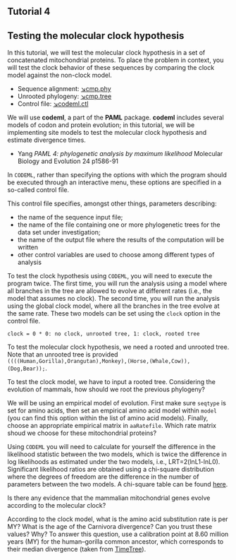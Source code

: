 ## Tutorial 4
## Testing the molecular clock hypothesis

In this tutorial, we will test the molecular clock hypothesis in a set of concatenated mitochondrial proteins. To place the problem in context, you will test the clock behavior of these sequences by comparing the clock model against the non-clock model.

* Sequence alignment: [&#8600;cmp.phy](/assets/lectures/cmp.phy)
* Unrooted phylogeny: [&#8600;cmp.tree](/assets/lectures/cmp.tree)
* Control file: [&#8600;codeml.ctl](/assets/lectures/codeml2.ctl)

We will use **codeml**, a part of the **PAML** package. **codeml** includes several models of codon and protein evolution; in this tutorial, we will be implementing site models to test the molecular clock hypothesis and estimate divergence times.

* Yang *PAML 4: phylogenetic analysis by maximum likelihood* Molecular Biology and Evolution 24 p1586-91 

In `CODEML`, rather than specifying the options with which the program should be executed through an interactive menu, these options are specified in a so-called control file.

This control file specifies, amongst other things, parameters describing:
* the name of the sequence input file;
* the name of the file containing one or more phylogenetic trees for the data set under investigation;
* the name of the output file where the results of the computation will be written
* other control variables are used to choose among different types of analysis

To test the clock hypothesis using `CODEML`, you will need to execute the program twice. The first time, you will run the analysis using a model where all branches in the tree are allowed to evolve at different rates (i.e., the model that assumes no clock). The second time, you will run the analysis using the global clock model, where all the branches in the tree evolve at the same rate. These two models can be set using the `clock` option in the control file.

```
clock = 0 * 0: no clock, unrooted tree, 1: clock, rooted tree
```

To test the molecular clock hypothesis, we need a rooted and unrooted tree. Note that an unrooted tree is provided `((((Human,Gorilla),Orangutan),Monkey),(Horse,(Whale,Cow)),(Dog,Bear));`. 

To test the clock model, we have to input a rooted tree. Considering the evolution of mammals, how should we root the previous phylogeny? 

We will be using an empirical model of evolution. First make sure `seqtype` is set for amino acids, then set an empirical amino acid model within `model` (you can find this option within the list of amino acid models). Finally, choose an appropriate empirical matrix in `aaRatefile`. Which rate matrix shoud we choose for these mitochondrial proteins?

Using `CODEML` you will need to calculate for yourself the difference in the likelihood statistic between the two models, which is twice the difference in log likelihoods as estimated under the two models, i.e., LRT=2(lnL1-lnL0). Significant likelihood ratios are obtained using a chi-square distribution where the degrees of freedom are the difference in the number of parameters between the two models. A chi-square table can be found [here](https://people.smp.uq.edu.au/YoniNazarathy/stat_models_B_course_spring_07/distributions/chisqtab.pdf).

Is there any evidence that the mammalian mitochondrial genes evolve according to the molecular clock? 

According to the clock model, what is the amino acid substitution rate is per MY? What is the age of the Carnivora divergence? Can you trust these values? Why? To answer this question, use a calibration point at 8.60 million years (MY) for the human–gorilla common ancestor, which corresponds to their median divergence (taken from [TimeTree](http://www.timetree.org/)). 